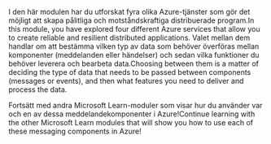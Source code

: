 <span data-ttu-id="626f4-101">I den här modulen har du utforskat fyra olika Azure-tjänster som gör det möjligt att skapa pålitliga och motståndskraftiga distribuerade program.</span><span class="sxs-lookup"><span data-stu-id="626f4-101">In this module, you have explored four different Azure services that allow you to create reliable and resilient distributed applications.</span></span> <span data-ttu-id="626f4-102">Valet mellan dem handlar om att bestämma vilken typ av data som behöver överföras mellan komponenter (meddelanden eller händelser) och sedan vilka funktioner du behöver leverera och bearbeta data.</span><span class="sxs-lookup"><span data-stu-id="626f4-102">Choosing between them is a matter of deciding the type of data that needs to be passed between components (messages or events), and then what features you need to deliver and process the data.</span></span>

<span data-ttu-id="626f4-103">Fortsätt med andra Microsoft Learn-moduler som visar hur du använder var och en av dessa meddelandekomponenter i Azure!</span><span class="sxs-lookup"><span data-stu-id="626f4-103">Continue learning with the other Microsoft Learn modules that will show you how to use each of these messaging components in Azure!</span></span>